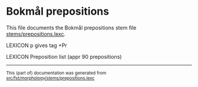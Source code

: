 # Bokmål prepositions

This file documents the Bokmål prepositions stem file [stems/prepositions.lexc](https://github.com/giellalt/lang-nob/blob/main/src/fst/stems/prepositions.lexc).

LEXICON p gives tag +Pr

LEXICON Preposition  list (appr 90 prepositions)

* * *

<small>This (part of) documentation was generated from [src/fst/morphology/stems/prepositions.lexc](https://github.com/giellalt/lang-nob/blob/main/src/fst/morphology/stems/prepositions.lexc)</small>
